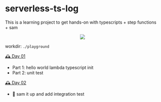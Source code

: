 # serverless-ts-log
This is a learning project to get hands-on with typescripts + step functions + sam
<p align="center">
  <img src="https://media.giphy.com/media/aCa8jFalHHJvi/giphy.gif">
</p>

workdir: `./playground`

[🕰️ Day 01](./day-01) 
- Part 1: hello world lambda typescript init
- Part 2: unit test

[🕰️ Day 02](./day-02)
- 🚀 sam it up and add integration test
